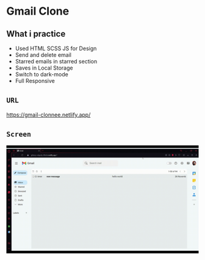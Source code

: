# Gmail Clone 

## What i practice

- Used HTML SCSS JS for Design
- Send and delete email
- Starred emails in starred section
- Saves in Local Storage
- Switch to dark-mode
- Full Responsive


## `URL`

https://gmail-clonnee.netlify.app/

## `Screen`

![](https://github.com/omergzlaydn/GmailCloneApp/blob/main/assets/images/gmail.gif)